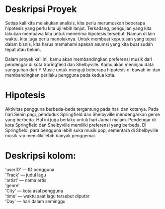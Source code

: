 # Deskripsi Proyek
Setiap kali kita melakukan analisis, kita perlu merumuskan beberapa hipotesis yang perlu kita uji lebih lanjut. Terkadang, pengujian yang kita lakukan membawa kita untuk menerima hipotesis tersebut. Namun di lain waktu, kita juga perlu menolaknya. Untuk membuat keputusan yang tepat dalam bisnis, kita harus memahami apakah asumsi yang kita buat sudah tepat atau belum.

Dalam proyek kali ini, kamu akan membandingkan preferensi musik dari pendengar di kota Springfield dan Shelbyville. Kamu akan meninjau data sungguhan dari Y.Music untuk menguji beberapa hipotesis di bawah ini dan membandingkan perilaku pengguna pada kedua kota.

# Hipotesis
Aktivitas pengguna berbeda-beda tergantung pada hari dan kotanya.
Pada hari Senin pagi, penduduk Springfield dan Shelbyville mendengarkan genre yang berbeda. Hal ini juga berlaku untuk hari Jumat malam.
Pendengar di kota Springfield dan Shelbyville memiliki preferensi yang berbeda. Di Springfield, para pengguna lebih suka musik pop, sementara di Shelbyville musik rap memiliki lebih banyak penggemar.


# Deskripsi kolom:

'userID' — ID pengguna <br>
'Track' — judul lagu <br>
'artist' — nama artis <br>
'genre' <br>
'City' — kota asal pengguna <br>
'time' — waktu saat lagu tersebut diputar <br>
'Day' — hari dalam seminggu <br>
